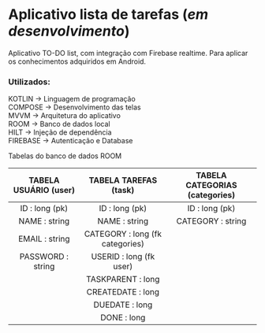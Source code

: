 # Aplicativo lista de tarefas (*em desenvolvimento*)

Aplicativo TO-DO list, com integração com Firebase realtime. Para aplicar os conhecimentos  adquiridos em Android.

### Utilizados:
KOTLIN &#8594; Linguagem de programação\
COMPOSE &#8594; Desenvolvimento das telas\
MVVM &#8594; Arquitetura do aplicativo\
ROOM &#8594; Banco de dados local\
HILT &#8594; Injeção de dependência\
FIREBASE &#8594; Autenticação e Database


Tabelas do banco de dados ROOM

| **TABELA USUÁRIO**  (user)																			|  TABELA TAREFAS (task)																			    | TABELA CATEGORIAS (categories)																	|
|:---------------------------------------------------------------:|:---------------------------------------------------------------:|:---------------------------------------------------------------:|
| ID : long (pk)																									| ID : long (pk)																									| ID : long (pk)																									|
| NAME : string																										| NAME : string																										| CATEGORY : string																								|
| EMAIL : string																									| CATEGORY : long (fk categories)																	|                                                                 |
| PASSWORD	: string                                              | USERID : long (fk user)                                         |                                                                 |
|                   																							| TASKPARENT	: long																							|
| 																								                | CREATEDATE	: long																							|
|                                                                 | DUEDATE	: long	  																						  |
|                                                                 | DONE	: long																										|
